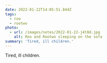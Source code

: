 ```yaml
---
date: 2022-01-22T14:05:51.844Z
tags:
  - roo
  - rootwo
photo:
  - url: /images/notes/2022-01-22-j4t8d.jpg
    alt: Roo and Rootwo sleeping on the sofa
summary: 'Tired, ill children.'
---
```

Tired, ill children. 
